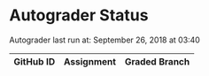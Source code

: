 # Autograder Status
Autograder last run at: September 26, 2018 at 03:40

| GitHub ID | Assignment | Graded Branch |
|-----------|------------|---------------|
